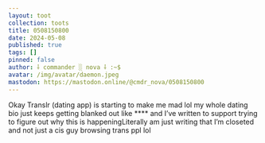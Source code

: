 ```yaml
---
layout: toot
collection: toots
title: 0508150800
date: 2024-05-08
published: true
tags: []
pinned: false
author: ⸸ commander ░ nova ⸸ :~$
avatar: /img/avatar/daemon.jpeg
mastodon: https://mastodon.online/@cmdr_nova/0508150800
---
```


Okay Translr (dating app) is starting to make me mad lol my whole dating bio just keeps getting blanked out like **** and I’ve written to support trying to figure out why this is happeningLiterally am just writing that I’m closeted and not just a cis guy browsing trans ppl lol

